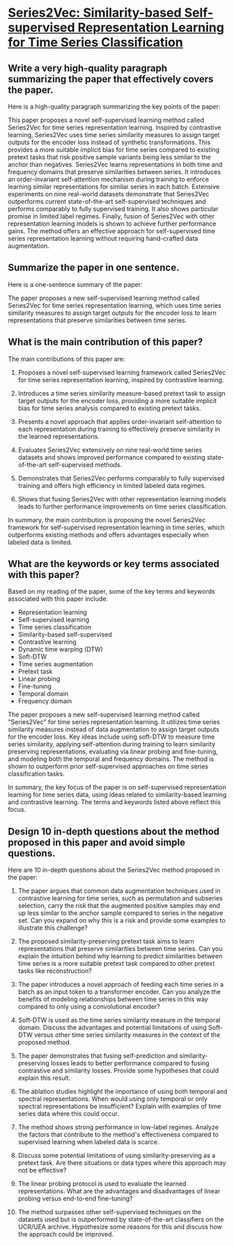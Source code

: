 # [Series2Vec: Similarity-based Self-supervised Representation Learning for   Time Series Classification](https://arxiv.org/abs/2312.03998)

## Write a very high-quality paragraph summarizing the paper that effectively covers the paper.

 Here is a high-quality paragraph summarizing the key points of the paper:

This paper proposes a novel self-supervised learning method called Series2Vec for time series representation learning. Inspired by contrastive learning, Series2Vec uses time series similarity measures to assign target outputs for the encoder loss instead of synthetic transformations. This provides a more suitable implicit bias for time series compared to existing pretext tasks that risk positive sample variants being less similar to the anchor than negatives. Series2Vec learns representations in both time and frequency domains that preserve similarities between series. It introduces an order-invariant self-attention mechanism during training to enforce learning similar representations for similar series in each batch. Extensive experiments on nine real-world datasets demonstrate that Series2Vec outperforms current state-of-the-art self-supervised techniques and performs comparably to fully supervised training. It also shows particular promise in limited label regimes. Finally, fusion of Series2Vec with other representation learning models is shown to achieve further performance gains. The method offers an effective approach for self-supervised time series representation learning without requiring hand-crafted data augmentation.


## Summarize the paper in one sentence.

 Here is a one-sentence summary of the paper:

The paper proposes a new self-supervised learning method called Series2Vec for time series representation learning, which uses time series similarity measures to assign target outputs for the encoder loss to learn representations that preserve similarities between time series.


## What is the main contribution of this paper?

 The main contributions of this paper are:

1. Proposes a novel self-supervised learning framework called Series2Vec for time series representation learning, inspired by contrastive learning. 

2. Introduces a time series similarity measure-based pretext task to assign target outputs for the encoder loss, providing a more suitable implicit bias for time series analysis compared to existing pretext tasks.

3. Presents a novel approach that applies order-invariant self-attention to each representation during training to effectively preserve similarity in the learned representations.

4. Evaluates Series2Vec extensively on nine real-world time series datasets and shows improved performance compared to existing state-of-the-art self-supervised methods.

5. Demonstrates that Series2Vec performs comparably to fully supervised training and offers high efficiency in limited labeled data regimes.

6. Shows that fusing Series2Vec with other representation learning models leads to further performance improvements on time series classification.

In summary, the main contribution is proposing the novel Series2Vec framework for self-supervised representation learning in time series, which outperforms existing methods and offers advantages especially when labeled data is limited.


## What are the keywords or key terms associated with this paper?

 Based on my reading of the paper, some of the key terms and keywords associated with this paper include:

- Representation learning
- Self-supervised learning
- Time series classification 
- Similarity-based self-supervised 
- Contrastive learning
- Dynamic time warping (DTW)
- Soft-DTW
- Time series augmentation
- Pretext task
- Linear probing
- Fine-tuning
- Temporal domain
- Frequency domain 

The paper proposes a new self-supervised learning method called "Series2Vec" for time series representation learning. It utilizes time series similarity measures instead of data augmentation to assign target outputs for the encoder loss. Key ideas include using soft-DTW to measure time series similarity, applying self-attention during training to learn similarity preserving representations, evaluating via linear probing and fine-tuning, and modeling both the temporal and frequency domains. The method is shown to outperform prior self-supervised approaches on time series classification tasks.

In summary, the key focus of the paper is on self-supervised representation learning for time series data, using ideas related to similarity-based learning and contrastive learning. The terms and keywords listed above reflect this focus.


## Design 10 in-depth questions about the method proposed in this paper and avoid simple questions.

 Here are 10 in-depth questions about the Series2Vec method proposed in the paper:

1. The paper argues that common data augmentation techniques used in contrastive learning for time series, such as permutation and subseries selection, carry the risk that the augmented positive samples may end up less similar to the anchor sample compared to series in the negative set. Can you expand on why this is a risk and provide some examples to illustrate this challenge?

2. The proposed similarity-preserving pretext task aims to learn representations that preserve similarities between time series. Can you explain the intuition behind why learning to predict similarities between time series is a more suitable pretext task compared to other pretext tasks like reconstruction?

3. The paper introduces a novel approach of feeding each time series in a batch as an input token to a transformer encoder. Can you analyze the benefits of modeling relationships between time series in this way compared to only using a convolutional encoder? 

4. Soft-DTW is used as the time series similarity measure in the temporal domain. Discuss the advantages and potential limitations of using Soft-DTW versus other time series similarity measures in the context of the proposed method.

5. The paper demonstrates that fusing self-prediction and similarity-preserving losses leads to better performance compared to fusing contrastive and similarity losses. Provide some hypotheses that could explain this result.

6. The ablation studies highlight the importance of using both temporal and spectral representations. When would using only temporal or only spectral representations be insufficient? Explain with examples of time series data where this could occur.

7. The method shows strong performance in low-label regimes. Analyze the factors that contribute to the method's effectiveness compared to supervised learning when labeled data is scarce.

8. Discuss some potential limitations of using similarity-preserving as a pretext task. Are there situations or data types where this approach may not be effective?

9. The linear probing protocol is used to evaluate the learned representations. What are the advantages and disadvantages of linear probing versus end-to-end fine-tuning?

10. The method surpasses other self-supervised techniques on the datasets used but is outperformed by state-of-the-art classifiers on the UCR/UEA archive. Hypothesize some reasons for this and discuss how the approach could be improved.
